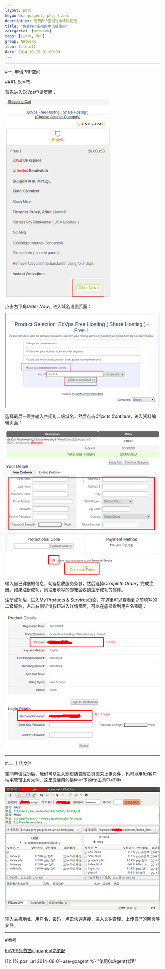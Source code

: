 ```yaml
---
layout: post
keywords: goagent, php, liunx
description: 免费PHP空间的申请及使用
title: "免费PHP空间的申请及使用"
categories: [Network]
tags: [Linux, PHP]
group: Network
icon: file-alt
date: 2014-10-15 01:00:00
---
```


***

#一. 申请PHP空间

###1. EcVPS

首先进入[EcVps申请页面](http://www.ecvps.com/client/cart.php?gid=3 "EcVps申请页面")：

![](/image/2014-10-15/1.png)

<!--excerpt-->

点击右下角*Order Now*，进入域名设置页面：

![](/image/2014-10-15/2.png)

选择最后一项并输入空间的二级域名，然后点击*Click to Continue*，进入资料编辑页面：

![](/image/2014-10-15/3.png)

输入自己详细的信息，勾选接收服务条款，然后选择*Complete Order*，完成注册。如果注册成功，则注册填写的邮箱会收到注册成功的邮件。

注册成功后，进入[My Products & Services](http://www.ecvps.com/client/clientarea.php?action=products)页面，在这里可以查看到之前填写的二级域名，点击右侧详情按钮进入详情页面，可以在底部看到用户名密码：

![](/image/2014-10-15/4.png)

***

#二. 上传文件

空间申请成功后，我们可以进入网页版管理员页面来上传文件，也可以用ftp客户端来管理上传文件。这里我使用的是linux下的ftp工具FileZilla：

![](/image/2014-10-15/5.png)

输入主机地址、用户名、密码，点击快速连接，进入文件管理，上传自己的网页等文件。

***

#参考

[EcVPS免费空间goagent之绝配](http://www.faith.ga/2913.html)

[1]: {% post_url 2014-06-01-use-goagent %} "使用GoAgent代理"